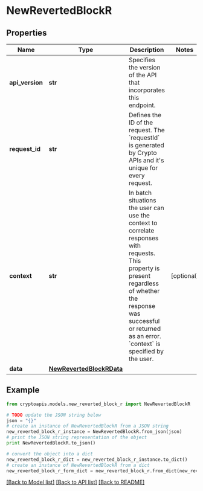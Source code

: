 # NewRevertedBlockR


## Properties
Name | Type | Description | Notes
------------ | ------------- | ------------- | -------------
**api_version** | **str** | Specifies the version of the API that incorporates this endpoint. | 
**request_id** | **str** | Defines the ID of the request. The &#x60;requestId&#x60; is generated by Crypto APIs and it&#39;s unique for every request. | 
**context** | **str** | In batch situations the user can use the context to correlate responses with requests. This property is present regardless of whether the response was successful or returned as an error. &#x60;context&#x60; is specified by the user. | [optional] 
**data** | [**NewRevertedBlockRData**](NewRevertedBlockRData.md) |  | 

## Example

```python
from cryptoapis.models.new_reverted_block_r import NewRevertedBlockR

# TODO update the JSON string below
json = "{}"
# create an instance of NewRevertedBlockR from a JSON string
new_reverted_block_r_instance = NewRevertedBlockR.from_json(json)
# print the JSON string representation of the object
print NewRevertedBlockR.to_json()

# convert the object into a dict
new_reverted_block_r_dict = new_reverted_block_r_instance.to_dict()
# create an instance of NewRevertedBlockR from a dict
new_reverted_block_r_form_dict = new_reverted_block_r.from_dict(new_reverted_block_r_dict)
```
[[Back to Model list]](../README.md#documentation-for-models) [[Back to API list]](../README.md#documentation-for-api-endpoints) [[Back to README]](../README.md)


